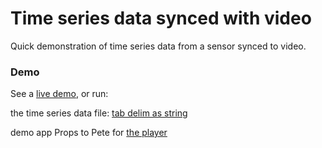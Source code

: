 Time series data synced with video
===========

Quick demonstration of time series data from a sensor synced to video.

### Demo

See a [live demo](https://christiandavis.github.io/TimeSeriesVideoSync/), or run:

the time series data file: [tab delim as string](https://github.com/ChristianDavis/TimeSeriesVideoSync/blob/master/src/demo/timeSeriesData.js)

demo app
Props to Pete for [the player](https://github.com/CookPete/react-player)

